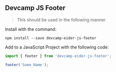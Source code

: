 ## Devcamp JS Footer

> This should be used in the following manner

Install with the command:
````
npm install --save devcamp-eider-js-footer
````

Add to a JavaScript Project with the following code:

```javascript
import { footer } from 'devcamp-eider-js-footer';

footer('Some Name');
```